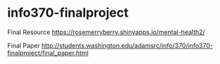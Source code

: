 # info370-finalproject

Final Resource
https://rosemerryberry.shinyapps.io/mental-health2/

Final Paper
http://students.washington.edu/adamsrc/info/370/info370-finalproject/final_paper.html 
